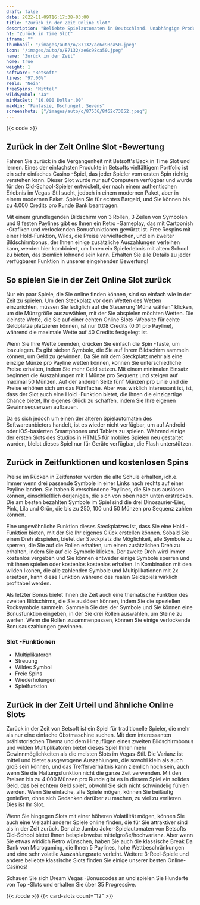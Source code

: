 ```yaml
---
draft: false
date: 2022-11-09T16:17:38+03:00
title: "Zurück in der Zeit Online Slot"
description: "Beliebte Spielautomaten in Deutschland. Unabhängige Produktbewertungen und exklusive Anmeldeangebote. Jetzt spielen!"
h1: "Zurück in Time Slot"
iframe: ""
thumbnail: "/images/auto/o/87132/ae6c98ca50.jpeg"
icon: "/images/auto/o/87132/ae6c98ca50.jpeg"
name: "Zurück in der Zeit"
home: true
weight: 1
software: "Betsoft"
lines: "97.00%"
reels: "Nein"
freeSpins: "Mittel"
wildSymbol: "Ja"
minMaxBet: "10.000 Dollar.00"
maxWin: "Fantasie, Dschungel, Sevens"
screenshots: ["/images/auto/o/87536/8f62c73052.jpeg"]
---
```


{{< code >}}<h2>Zurück in der Zeit Online Slot -Bewertung</h2><p>Fahren Sie zurück in die Vergangenheit mit Betsoft's Back in Time Slot und lernen. Eines der einfachsten Produkte in Betsofts vielfältigem Portfolio ist ein sehr einfaches Casino -Spiel, das jeder Spieler vom ersten Spin richtig verstehen kann. Dieser Slot wurde nur auf Computern verfügbar und wurde für den Old-School-Spieler entwickelt, der nach einem authentischen Erlebnis im Vegas-Stil sucht, jedoch in einem modernen Paket, aber in einem modernen Paket. Spielen Sie für echtes Bargeld, und Sie können bis zu 4.000 Credits pro Runde Bank beantragen.</p><p>Mit einem grundlegenden Bildschirm von 3 Rollen, 3 Zeilen von Symbolen und 8 festen Paylines gibt es Ihnen ein Retro -Gameplay, das mit Cartoonish -Grafiken und verlockenden Bonusfunktionen gewürzt ist. Free Respins mit einer Hold-Funktion, Wilds, die Preise vervielfachen, und ein zweiter Bildschirmbonus, der Ihnen einige zusätzliche Auszahlungen verleihen kann, werden hier kombiniert, um Ihnen ein Spielerlebnis mit altem School zu bieten, das ziemlich lohnend sein kann. Erhalten Sie alle Details zu jeder verfügbaren Funktion in unserer eingehenden Bewertung!</p><h2>So spielen Sie in der Zeit Online Slot zurück</h2><p>Nur ein paar Spiele, die Sie online finden können, sind so einfach wie in der Zeit zu spielen. Um den Steckplatz vor dem Wetten des Wetten einzurichten, müssen Sie lediglich auf die Steuerung"Münz wählen" klicken, um die Münzgröße auszuwählen, mit der Sie abspielen möchten Wetten. Die kleinste Wette, die Sie auf einer echten Online Slots -Website für echte Geldplätze platzieren können, ist nur 0.08 Credits (0.01 pro Payline), während die maximale Wette auf 40 Credits festgelegt ist.</p><p>Wenn Sie Ihre Wette beenden, drücken Sie einfach die Spin -Taste, um loszulegen. Es gibt sieben Symbole, die Sie auf Ihrem Bildschirm sammeln können, um Geld zu gewinnen. Da Sie mit dem Steckplatz mehr als eine einzige Münze pro Payline wetten können, können Sie unterschiedliche Preise erhalten, indem Sie mehr Geld setzen. Mit einem minimalen Einsatz beginnen die Auszahlungen mit 1 Münze pro Sequenz und steigen auf maximal 50 Münzen. Auf der anderen Seite fünf Münzen pro Linie und die Preise erhöhen sich um das Fünffache. Aber was wirklich interessant ist, ist, dass der Slot auch eine Hold -Funktion bietet, die Ihnen die einzigartige Chance bietet, Ihr eigenes Glück zu schaffen, indem Sie Ihre eigenen Gewinnsequenzen aufbauen.</p><p>Da es sich jedoch um einen der älteren Spielautomaten des Softwareanbieters handelt, ist es wieder nicht verfügbar, um auf Android- oder iOS-basierten Smartphones und Tablets zu spielen. Während einige der ersten Slots des Studios in HTML5 für mobiles Spielen neu gestaltet wurden, bleibt dieses Spiel nur für Geräte verfügbar, die Flash unterstützen.</p><h2>Zurück in Zeitfunktionen und kostenlosen Spins</h2><p>Preise im Rücken in Zeitfenster werden die alte Schule erhalten, ich.e. Immer wenn drei passende Symbole in einer Links nach rechts auf einer Payline landen. Sie haben 8 verschiedene Paylines, die Sie aus auslösen können, einschließlich derjenigen, die sich von oben nach unten erstrecken. Die am besten bezahlten Symbole im Spiel sind die drei Dinosaurier-Eier, Pink, Lila und Grün, die bis zu 250, 100 und 50 Münzen pro Sequenz zahlen können.</p><p>Eine ungewöhnliche Funktion dieses Steckplatzes ist, dass Sie eine Hold -Funktion bieten, mit der Sie Ihr eigenes Glück erstellen können. Sobald Sie einen Dreh abspielen, bietet der Steckplatz die Möglichkeit, alle Symbole zu sperren, die Sie auf die Rollen erhalten, um einen zusätzlichen Dreh zu erhalten, indem Sie auf die Symbole klicken. Der zweite Dreh wird immer kostenlos vergeben und Sie können entweder einige Symbole sperren und mit ihnen spielen oder kostenlos kostenlos erhalten. In Kombination mit den wilden Ikonen, die alle zahlenden Symbole und Multiplikationen mit 2x ersetzen, kann diese Funktion während des realen Geldspiels wirklich profitabel werden.</p><p>Als letzter Bonus bietet Ihnen die Zeit auch eine thematische Funktion des zweiten Bildschirms, die Sie auslösen können, indem Sie die speziellen Rocksymbole sammeln. Sammeln Sie drei der Symbole und Sie können eine Bonusfunktion eingeben, in der Sie drei Rollen auswählen, um Steine zu werfen. Wenn die Rollen zusammenpassen, können Sie einige verlockende Bonusauszahlungen gewinnen.</p><h3>
Slot -Funktionen</h3><ul>
<li></span>
Multiplikatoren</li>
<li></span>
Streuung</li>
<li></span>
Wildes Symbol</li>
<li></span>
Freie Spins</li>
<li></span>
Wiederholungen</li>
<li></span>
Spielfunktion</li></ul><h2>Zurück in der Zeit Urteil und ähnliche Online Slots</h2><p>Zurück in der Zeit von Betsoft ist ein Spiel für traditionelle Spieler, die mehr als nur eine einfache Obstmaschine suchen. Mit dem interessanten prähistorischen Thema und dem Hinzufügen eines zweiten Bildschirmbonus und wilden Multiplikatoren bietet dieses Spiel Ihnen mehr Gewinnmöglichkeiten als die meisten Slots im Vegas-Stil. Die Varianz ist mittel und bietet ausgewogene Auszahlungen, die sowohl klein als auch groß sein können, und das Trefferverhältnis kann ziemlich hoch sein, auch wenn Sie die Haltungsfunktion nicht die ganze Zeit verwenden. Mit den Preisen bis zu 4.000 Münzen pro Runde gibt es in diesem Spiel ein solides Geld, das bei echtem Geld spielt, obwohl Sie sich nicht schwindelig fühlen werden. Wenn Sie einfache, alte Spiele mögen, können Sie beiläufig genießen, ohne sich Gedanken darüber zu machen, zu viel zu verlieren. Dies ist Ihr Slot.</p><p>Wenn Sie hingegen Slots mit einer höheren Volatilität mögen, können Sie auch eine Vielzahl anderer Spiele online finden, die für Sie attraktiver sind als in der Zeit zurück. Der alte Jumbo Joker-Spielautomaten von Betsofts Old-School bietet Ihnen beispielsweise mittelgroße/hochvarianz. Aber wenn Sie etwas wirklich Retro wünschen, haben Sie auch die klassische Break Da Bank von Microgaming, die Ihnen 5 Paylines, hohe Wettbeschränkungen und eine sehr volatile Auszahlungsrate verleiht. Weitere 3-Reel-Spiele und andere beliebte klassische Slots finden Sie einige unserer besten Online-Casinos!</p><p>
Schauen Sie sich Dream Vegas -Bonuscodes an und spielen Sie Hunderte von Top -Slots und erhalten Sie über 35 Progressive.</p>{{< /code >}}
 {{< card-slots count="12" >}}